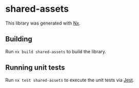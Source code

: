 # shared-assets

This library was generated with [Nx](https://nx.dev).

## Building

Run `nx build shared-assets` to build the library.

## Running unit tests

Run `nx test shared-assets` to execute the unit tests via [Jest](https://jestjs.io).
